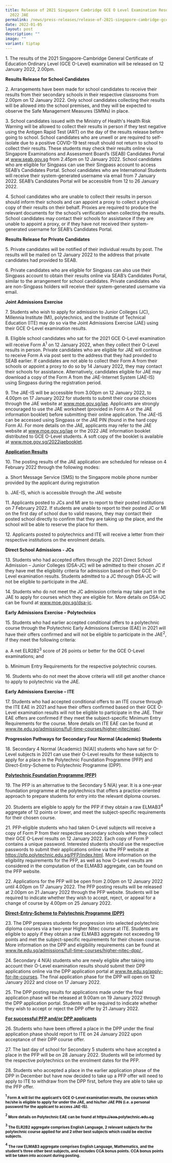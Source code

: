 ```yaml
---
title: Release of 2021 Singapore Cambridge GCE O Level Examination Results and
  2022 JAE
permalink: /news/press-releases/release-of-2021-singapore-cambridge-gce-o-level-examination-results-2022-jae/
date: 2022-01-05
layout: post
description: ""
image: ""
variant: tiptap
---
```

<p>1. The results of the 2021 Singapore-Cambridge General Certificate of
Education Ordinary Level (GCE O-Level) examination will be released on
12 January 2022, 2.00pm.</p>
<p><strong>Results Release for School Candidates</strong>
</p>
<p>2. Arrangements have been made for school candidates to receive their
results from their secondary schools in their respective classrooms from
2.00pm on 12 January 2022. Only school candidates collecting their results
will be allowed into the school premises, and they will be expected to
observe the Safe Management Measures (SMMs) in place.</p>
<p>3. School candidates issued with the Ministry of Health's Health Risk
Warning will be allowed to collect their results in person if they test
negative using the Antigen Rapid Test (ART) on the day of the results release
before going to school. School candidates who are unwell or are required
to self-isolate due to a positive COVID-19 test result should not return
to school to collect their results. These students may check their results
online via Singapore Examinations and Assessment Board’s (SEAB) Candidates
Portal at <a href="https://www.seab.gov.sg/" rel="noopener noreferrer nofollow" target="_blank"><u>www.seab.gov.sg</u></a> from
2.45pm on 12 January 2022. School candidates who are eligible for Singpass
can use their Singpass account to access SEAB’s Candidates Portal. School
candidates who are International Students will receive their system-generated
username via email from 7 January 2022. SEAB’s Candidates Portal will be
accessible from 12 to 26 January 2022.</p>
<p>4. School candidates who are unable to collect their results in person
should inform their schools and can appoint a proxy to collect a physical
copy of their results on their behalf. Proxies are required to produce
the relevant documents for the school’s verification when collecting the
results. School candidates may contact their schools for assistance if
they are unable to appoint a proxy, or if they have not received their
system- generated username for SEAB’s Candidates Portal.</p>
<p><strong>Results Release for Private Candidates</strong>
</p>
<p>5. Private candidates will be notified of their individual results by
post. The results will be mailed on 12 January 2022 to the address that
private candidates had provided to SEAB.</p>
<p>6. Private candidates who are eligible for Singpass can also use their
Singpass account to obtain their results online via SEAB’s Candidates Portal,
similar to the arrangement for school candidates. Private candidates who
are non-Singpass holders will receive their system-generated username via
email.</p>
<p><strong>Joint Admissions Exercise</strong>
</p>
<p>7. Students who wish to apply for admission to Junior Colleges (JC), Millennia
Institute (MI), polytechnics, and the Institute of Technical Education
(ITE) may do so via the Joint Admissions Exercise (JAE) using their GCE
O-Level examination results.</p>
<p>8. Eligible school candidates who sat for the 2021 GCE O-Level examination
will receive Form A<sup>1</sup> on 12 January 2022, when they collect their
O-Level results in person. Private candidates who are eligible for JAE
will continue to receive Form A via post sent to the address that they
had provided to SEAB earlier. If candidates are not able to collect their
Form A from their schools or appoint a proxy to do so by 14 January 2022,
they may contact their schools for assistance. Alternatively, candidates
eligible for JAE may download a copy of the Form A from the JAE-Internet
System (JAE-IS) using Singpass during the registration period.</p>
<p>9. The JAE-IS will be accessible from 3.00pm on 12 January 2022, to 4.00pm
on 17 January 2022 for students to submit their course choices through
the JAE website at <a href="https://www.seab.gov.sg/" rel="noopener noreferrer nofollow" target="_blank"><u>www.moe.gov.sg/jae</u></a>. Applicants
are strongly encouraged to use the JAE worksheet (provided in Form A or
the JAE information booklet) before submitting their online application.
The JAE-IS can be accessed using Singpass or the JAE PIN (found in the
hard copy Form A). For more details on the JAE, applicants may refer to
the JAE website at <a href="https://www.seab.gov.sg/" rel="noopener noreferrer nofollow" target="_blank"><u>www.moe.gov.sg/jae</u></a> or the 2022
JAE information booklet distributed to GCE O-Level students. A soft copy
of the booklet is available at <a href="https://www.seab.gov.sg/" rel="noopener noreferrer nofollow" target="_blank"><u>www.moe.gov.sg/2022jaebooklet</u></a>.</p>
<p><strong><u>Application Results</u></strong>
</p>
<p>10. The posting results of the JAE application are scheduled for release
on 4 February 2022 through the following modes:</p>
<p>a. Short Message Service (SMS) to the Singapore mobile phone number provided
by the applicant during registration</p>
<p>b. JAE-IS, which is accessible through the JAE website</p>
<p>11. Applicants posted to JCs and MI are to report to their posted institutions
on 7 February 2022. If students are unable to report to their posted JC
or MI on the first day of school due to valid reasons, they may contact
their posted school directly to confirm that they are taking up the place,
and the school will be able to reserve the place for them.</p>
<p>12. Applicants posted to polytechnics and ITE will receive a letter from
their respective institutions on the enrolment details.</p>
<p><strong>Direct School Admissions - JCs</strong>
</p>
<p>13. Students who had accepted offers through the 2021 Direct School Admission
– Junior Colleges (DSA-JC) will be admitted to their chosen JC if they
have met the eligibility criteria for admission based on their GCE O-Level
examination results. Students admitted to a JC through DSA-JC will not
be eligible to participate in the JAE.</p>
<p>14. Students who do not meet the JC admission criteria may take part in
the JAE to apply for courses which they are eligible for. More details
on DSA-JC can be found at <a href="https://www.seab.gov.sg/" rel="noopener noreferrer nofollow" target="_blank"><u>www.moe.gov.sg/dsa-jc</u></a>.</p>
<p><strong>Early Admissions Exercise – Polytechnics</strong>
</p>
<p>15. Students who had earlier accepted conditional offers to a polytechnic
course through the Polytechnic Early Admissions Exercise (EAE) in 2021
will have their offers confirmed and will not be eligible to participate
in the JAE<sup>2</sup>, if they meet the following criteria:</p>
<p>a. A net ELR2B2<sup>3</sup> score of 26 points or better for the GCE O-Level
examinations; and</p>
<p>b. Minimum Entry Requirements for the respective polytechnic courses.</p>
<p>16. Students who do not meet the above criteria will still get another
chance to apply to polytechnic via the JAE.</p>
<p><strong>Early Admissions Exercise – ITE</strong>
</p>
<p>17. Students who had accepted conditional offers to an ITE course through
the ITE EAE in 2021 and have their offers confirmed based on their GCE
O-Level examination results will not be eligible to participate in the
JAE. Their EAE offers are confirmed if they meet the subject-specific Minimum
Entry Requirements for the course. More details on ITE EAE can be found
at <a href="https://www.seab.gov.sg/" rel="noopener noreferrer nofollow" target="_blank"><u>www.ite.edu.sg/admissions/full-time-courses/higher-nitec/eae/</u></a>.</p>
<p><strong>Progression Pathways for Secondary Four Normal (Academic) Students</strong>
</p>
<p>18. Secondary 4 Normal (Academic) [N(A)] students who have sat for O-Level
subjects in 2021 can use their O-Level results for these subjects to apply
for a place in the Polytechnic Foundation Programme (PFP) and Direct-Entry-Scheme
to Polytechnic Programme (DPP).</p>
<p><strong><u>Polytechnic Foundation Programme (PFP)</u></strong>
</p>
<p>19. The PFP is an alternative to the Secondary 5 N(A) year. It is a one-year
foundation programme at the polytechnics that offers a practice-oriented
approach to prepare students for entry into the relevant diploma courses.</p>
<p>20. Students are eligible to apply for the PFP if they obtain a raw ELMAB3<sup>4 </sup>aggregate
of 12 points or lower, and meet the subject-specific requirements for their
chosen course.</p>
<p>21. PFP-eligible students who had taken O-Level subjects will receive
a copy of Form P from their respective secondary schools when they collect
their GCE O-Level results on 12 January 2022. Each copy of Form P contains
a unique password. Interested students should use the respective passwords
to submit their applications online via the PFP website at <a href="https://www.seab.gov.sg/" rel="noopener noreferrer nofollow" target="_blank"><u>https://pfp.polytechnic.edu.sg/PFP/index.html</u></a>.
More information on the eligibility requirements for the PFP, as well as
how O-Level results are considered in the computation of the ELMAB3 aggregate,
can be found on the PFP website.</p>
<p>22. Applications for the PFP will be open from 2.00pm on 12 January 2022
until 4.00pm on 17 January 2022. The PFP posting results will be released
at 2.00pm on 21 January 2022 through the PFP website. Students will be
required to indicate whether they wish to accept, reject, or appeal for
a change of course by 4.00pm on 25 January 2022.</p>
<p><strong><u>Direct-Entry-Scheme to Polytechnic Programme (DPP)</u></strong>
</p>
<p>23. The DPP prepares students for progression into selected polytechnic
diploma courses via a two-year Higher Nitec course at ITE. Students are
eligible to apply if they obtain a raw ELMAB3 aggregate not exceeding 19
points and met the subject-specific requirements for their chosen course.
More information on the DPP and eligibility requirements can be found at
<a href="https://www.seab.gov.sg/" rel="noopener noreferrer nofollow" target="_blank"><u>www.ite.edu.sg/admissions/full-time-courses/higher-nitec-dpp/</u>
</a>.</p>
<p>24. Secondary 4 N(A) students who are newly eligible after taking into
account their O-Level examination results should submit their DPP applications
online via the DPP application portal at <a href="https://www.seab.gov.sg/" rel="noopener noreferrer nofollow" target="_blank"><u>www.ite.edu.sg/apply-for-ite-courses</u></a>.
The final application phase for the DPP will open on 12 January 2022 and
close on 17 January 2022.</p>
<p>25. The DPP posting results for applications made under the final application
phase will be released at 9.00am on 19 January 2022 through the DPP application
portal. Students will be required to indicate whether they wish to accept
or reject the DPP offer by 21 January 2022.</p>
<p><strong><u>For successful PFP and/or DPP applicants</u></strong>
</p>
<p>26. Students who have been offered a place in the DPP under the final
application phase should report to ITE on 24 January 2022 upon acceptance
of their DPP course offer.</p>
<p>27. The last day of school for Secondary 5 students who have accepted
a place in the PFP will be on 28 January 2022. Students will be informed
by the respective polytechnics on the enrolment dates for the PFP.</p>
<p>28. Students who accepted a place in the earlier application phase of
the DPP in December but have now decided to take up a PFP offer will need
to apply to ITE to withdraw from the DPP first, before they are able to
take up the PFP offer.</p>
<p><strong><sup><sub>1 </sub></sup><sub>Form A will list the applicant’s GCE O-Level examination results, the courses which he/she is eligible to apply for under the JAE, and his/her JAE PIN (i.e. a personal password for the applicant to access JAE-IS).</sub></strong>
</p>
<p><strong><sup><sub>2</sub></sup><sub> More details on Polytechnic EAE can be found at </sub><a href="https://eae.polytechnic.edu.sg" rel="noopener noreferrer nofollow" target="_blank"><sub>https://eae.polytechnic.edu.sg</sub></a></strong>
</p>
<p><strong><sup><sub>3</sub></sup><sub> The ELR2B2 aggregate comprises English Language, 2 relevant subjects for the polytechnic course applied for and 2 other best subjects which could be elective subjects.</sub></strong>
</p>
<p><strong><sup><sub>4</sub></sup><sub> The raw ELMAB3 aggregate comprises English Language, Mathematics, and the student’s three other best subjects, and excludes CCA bonus points. CCA bonus points will be taken into account during posting.</sub></strong>
</p>
<p></p>